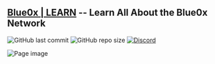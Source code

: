## [Blue0x | LEARN](https://learn.blue0x.com) -- Learn All About the Blue0x Network

![GitHub last commit](https://img.shields.io/github/last-commit/theblue0x/docs?color=success)  ![GitHub repo size](https://img.shields.io/github/repo-size/theblue0x/docs?color=success)  [![Discord](https://img.shields.io/discord/823558528212008961?logo=discord)](https://discord.gg/EbBWRSPW63)

![Page image](https://i.imgur.com/Fk7lhAS.png)
